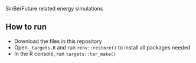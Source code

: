SinBerFuture related energy simulations

## How to run

* Download the files in this repository
* Open `_targets.R` and run `renv::restore()` to install all packages needed
* In the R console, run `targets::tar_make()`
